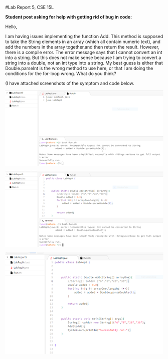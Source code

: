 #Lab Report 5, CSE 15L

**Student post asking for help with getting rid of bug in code:**

Hello, 

I am having issues implementing the function Add. This method is supposed to take the String elements in an array (which all contain numeric text),
and add the numbers in the array together,and then return the result. However, there is a compile error. The error message says that I cannot convert 
an int into a string. But this does not make sense because I am trying to convert a string into a double, not an int type into a string. My best 
guess is either that Double.parseInt is the wrong method to use here, or that I am doing the conditions for the for-loop wrong. What do you think?

(I have attached screenshots of the symptom and code below.



![Image](lab9,cse15Lscreenshot1.png)






![Image](lab9,cse15Lscreenshot2.png)






![Image](lab9,cse15Lscreenshot3.png)


